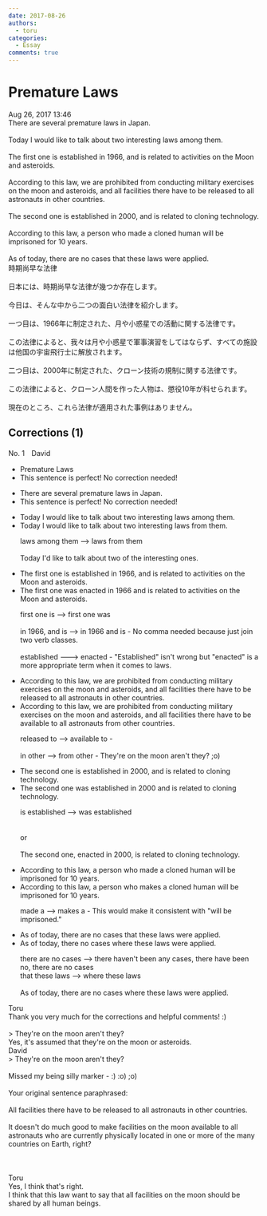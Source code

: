 ```yaml
---
date: 2017-08-26
authors:
  - toru
categories:
  - Essay
comments: true
---
```


# Premature Laws
<div class="date">Aug 26, 2017 13:46</div>
<div id="post"><div id="body_show_ori">
There are several premature laws in Japan.<br/><br/>Today I would like to talk about two interesting laws among them.<br/><br/>The first one is established in 1966, and is related to activities on the Moon and asteroids.<br/><br/>According to this law, we are prohibited from conducting military exercises on the moon and asteroids, and all facilities there have to be released to all astronauts in other countries.<br/><br/>The second one is established in 2000, and is related to cloning technology.<br/><br/>According to this law, a person who made a cloned human will be imprisoned for 10 years.<br/><br/>As of today, there are no cases that these laws were applied.
</div></div>

<!-- more -->

<div id="post_ja"><div id="body_show_mo">
時期尚早な法律<br/><br/>日本には、時期尚早な法律が幾つか存在します。<br/><br/>今日は、そんな中から二つの面白い法律を紹介します。<br/><br/>一つ目は、1966年に制定された、月や小惑星での活動に関する法律です。<br/><br/>この法律によると、我々は月や小惑星で軍事演習をしてはならず、すべての施設は他国の宇宙飛行士に解放されます。<br/><br/>二つ目は、2000年に制定された、クローン技術の規制に関する法律です。<br/><br/>この法律によると、クローン人間を作った人物は、懲役10年が科せられます。<br/><br/>現在のところ、これら法律が適用された事例はありません。
</div></div>

## Corrections (1)
<div id="block"><div class="first_name"> No. 1　<span class="just_name">David</span></div><div id="block2">
<ul class="correction_field">
<li class="incorrect">Premature Laws</li>
<li class="corrected perfect">This sentence is perfect! No correction needed!</li>
</ul>
<ul class="correction_field">
<li class="incorrect">There are several premature laws in Japan.</li>
<li class="corrected perfect">This sentence is perfect! No correction needed!</li>
</ul>
<ul class="correction_field">
<li class="incorrect">Today I would like to talk about two interesting laws among them.</li>
<li class="corrected correct">
Today I would like to talk about two interesting laws from them.
<p class="correction_comment">laws among them --&gt; laws from them<br/><br/>Today I'd like to talk about two of the interesting ones.</p>
</li>
</ul>
<ul class="correction_field">
<li class="incorrect">The first one is established in 1966, and is related to activities on the Moon and asteroids.</li>
<li class="corrected correct">
The first one was enacted in 1966 and is related to activities on the Moon and asteroids.
<p class="correction_comment">first one is --&gt; first one was<br/><br/>in 1966, and is --&gt; in 1966 and is  - No comma needed because just join two verb classes. <br/><br/>established ---&gt; enacted  - "Established" isn't wrong but "enacted" is a more appropriate term when it comes to laws.</p>
</li>
</ul>
<ul class="correction_field">
<li class="incorrect">According to this law, we are prohibited from conducting military exercises on the moon and asteroids, and all facilities there have to be released to all astronauts in other countries.</li>
<li class="corrected correct">
According to this law, we are prohibited from conducting military exercises on the moon and asteroids, and all facilities there have to be available to all astronauts from other countries.
<p class="correction_comment">released to  --&gt; available to - <br/><br/>in other --&gt; from other - They're on the moon aren't they? ;o)</p>
</li>
</ul>
<ul class="correction_field">
<li class="incorrect">The second one is established in 2000, and is related to cloning technology.</li>
<li class="corrected correct">
The second one was established in 2000 and is related to cloning technology.
<p class="correction_comment">is established --&gt; was established <br/><br/><br/>or<br/><br/>The second one, enacted in 2000, is related to cloning technology.</p>
</li>
</ul>
<ul class="correction_field">
<li class="incorrect">According to this law, a person who made a cloned human will be imprisoned for 10 years.</li>
<li class="corrected correct">
According to this law, a person who makes a cloned human will be imprisoned for 10 years.
<p class="correction_comment">made a --&gt; makes a - This would make it consistent with "will be imprisoned."</p>
</li>
</ul>
<ul class="correction_field">
<li class="incorrect">As of today, there are no cases that these laws were applied.</li>
<li class="corrected correct">
As of today, there no cases where these laws were applied.
<p class="correction_comment">there are no cases --&gt; there haven't been any cases, there have been no, there are no cases<br/>that these laws --&gt; where these laws<br/><br/>As of today, there are no cases where these laws were applied.</p>
</li>
</ul>
</div><div class="name"><span class="just_name">Toru</span><br>
Thank you very much for the corrections and helpful comments! :)<br/><br/>&gt; They're on the moon aren't they?<br/>Yes, it's assumed that they're on the moon or asteroids.
</div>
<div class="name"><span class="just_name">David</span><br>
&gt; They're on the moon aren't they?<br/><br/>Missed my being silly marker -    :)    :o)    ;o) <br/><br/>Your original sentence paraphrased:<br/><br/>All facilities there have to be released to all astronauts in other countries.<br/><br/>It doesn't do much good to make facilities on the moon available to all astronauts who are currently physically located in one or more of the many countries on Earth, right? <br/><br/><br/><br/>
</div>
<div class="name"><span class="just_name">Toru</span><br>
Yes, I think that's right.<br/>I think that this law want to say that all facilities on the moon should be shared by all human beings.
</div>
</div>
